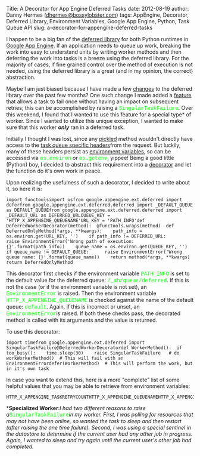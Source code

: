 Title: A Decorator for App Engine Deferred Tasks
date: 2012-08-19
author: Danny Hermes (dhermes@bossylobster.com)
tags: AppEngine, Decorator, Deferred Library, Environment Variables, Google App Engine, Python, Task Queue API
slug: a-decorator-for-appengine-deferred-tasks

I happen to be a big fan of the [deferred
library](https://developers.google.com/appengine/articles/deferred) for
both Python runtimes in [Google App
Engine](https://developers.google.com/appengine/). If an application
needs to queue up work, breaking the work into easy to understand units
by writing worker methods and then deferring the work into tasks is a
breeze using the deferred library. For the majority of cases, if fine
grained control over the method of execution is not needed, using the
deferred library is a great (and in my opinion, the correct)
abstraction.

Maybe I am just biased because I have made a few
[changes](http://blog.bossylobster.com/2012/03/where-have-i-been.html)
to the deferred library over the past few months? One such change I made
added a
[feature](http://code.google.com/p/googleappengine/issues/detail?id=6412)
that allows a task to fail once without having an impact on subsequent
retries; this can be accomplished by raising a <span
style="color: lime; font-family: Courier New, Courier, monospace;">SingularTaskFailure</span>.
Over this weekend, I found that I wanted to use this feature for a
special type\* of worker. Since I wanted to utilize this unique
exception, I wanted to make sure that this worker ***only*** ran in a
deferred task.

Initially I thought I was lost, since any
[pickled](http://docs.python.org/library/pickle.html) method wouldn't
directly have access to the [task queue specific
headers](https://developers.google.com/appengine/docs/python/taskqueue/overview-push#Task_Request_Headers)from
the request. But luckily, many of these headers persist as [environment
variables](http://en.wikipedia.org/wiki/Environment_variable), so can be
accessed via <span
style="color: lime; font-family: Courier New, Courier, monospace;">os.environ</span>
or <span
style="color: lime; font-family: Courier New, Courier, monospace;">os.getenv</span>,
yippee! Being a good little (Python) boy, I decided to abstract this
requirement into a
[decorator](http://stackoverflow.com/questions/739654/understanding-python-decorators#1594484)
and let the function do it's own work in peace.

Upon realizing the usefulness of such a decorator, I decided to write
about it, so here it is:

~~~~ {.prettyprint style="background-color: white;"}
import functoolsimport osfrom google.appengine.ext.deferred import deferfrom google.appengine.ext.deferred.deferred import _DEFAULT_QUEUE as DEFAULT_QUEUEfrom google.appengine.ext.deferred.deferred import _DEFAULT_URL as DEFERRED_URLQUEUE_KEY = 'HTTP_X_APPENGINE_QUEUENAME'URL_KEY = 'PATH_INFO'def DeferredWorkerDecorator(method):  @functools.wraps(method)  def DeferredOnlyMethod(*args, **kwargs):    path_info = os.environ.get(URL_KEY, '')    if path_info != DEFERRED_URL:      raise EnvironmentError('Wrong path of execution: {}'.format(path_info))    queue_name = os.environ.get(QUEUE_KEY, '')    if queue_name != DEFAULT_QUEUE:      raise EnvironmentError('Wrong queue name: {}'.format(queue_name))    return method(*args, **kwargs)  return DeferredOnlyMethod
~~~~

This decorator first checks if the environment variable <span
style="color: lime; font-family: Courier New, Courier, monospace;">PATH\_INFO</span>
is set to the default value for the deferred queue: <span
style="color: lime; font-family: Courier New, Courier, monospace;">/\_ah/queue/deferred</span>.
If this is not the case (or if the environment variable is not set), an
<span
style="color: lime; font-family: Courier New, Courier, monospace;">EnvironmentError</span>
is raised. Then the environment variable <span
style="color: lime; font-family: Courier New, Courier, monospace;">HTTP\_X\_APPENGINE\_QUEUENAME</span>
is checked against the name of the default queue: <span
style="color: lime; font-family: Courier New, Courier, monospace;">default</span>.
Again, if this is incorrect or unset, an <span
style="color: lime; font-family: Courier New, Courier, monospace;">EnvironmentError</span>is
raised. If both these checks pass, the decorated method is called with
its arguments and the value is returned.

To use this decorator:

~~~~ {.prettyprint style="background-color: white;"}
import timefrom google.appengine.ext.deferred import SingularTaskFailure@DeferredWorkerDecoratordef WorkerMethod():  if too_busy():    time.sleep(30)    raise SingularTaskFailure   # do workWorkerMethod()  # This will fail with an EnvironmentErrordefer(WorkerMethod)  # This will perform the work, but in it's own task
~~~~

In case you want to extend this, here is a more "complete" list of some
helpful values that you may be able to retrieve from environment
variables:

~~~~ {.prettyprint style="background-color: white;"}
HTTP_X_APPENGINE_TASKRETRYCOUNTHTTP_X_APPENGINE_QUEUENAMEHTTP_X_APPENGINE_TASKNAMEHTTP_X_APPENGINE_TASKEXECUTIONCOUNTHTTP_X_APPENGINE_TASKETAHTTP_X_APPENGINE_COUNTRYHTTP_X_APPENGINE_CURRENT_NAMESPACEPATH_INFO
~~~~


\***Specialized Worker**:*I had two different reasons to raise a*<span
style="color: lime; font-family: Courier New, Courier, monospace;">SingularTaskFailure</span>*in
my worker. First, I was polling for resources that may not have been
online, so wanted the task to sleep and then restart (after raising the
one time failure). Second, I was using a special sentinel in the
datastore to determine if the current user had any other job in
progress. Again, I wanted to sleep and try again until the current
user's other job had completed.*

<a href="https://profiles.google.com/114760865724135687241" rel="author" style="display: none;">About Bossy Lobster</a>
